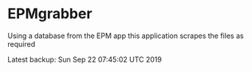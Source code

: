 # EPMgrabber
Using a database from the EPM app this application scrapes the files as required


Latest backup: Sun Sep 22 07:45:02 UTC 2019
